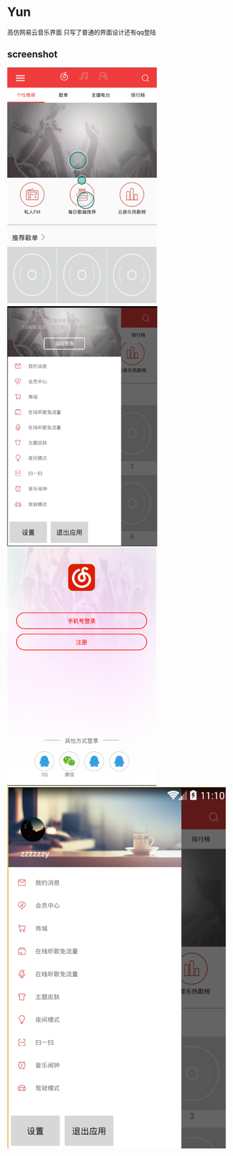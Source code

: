 # Yun
高仿网易云音乐界面
只写了普通的界面设计还有qq登陆




## screenshot

![image](/screenshots/01.png)
![image](/screenshots/02.png)
![image](/screenshots/03.png)
![image](/screenshots/04.png)
